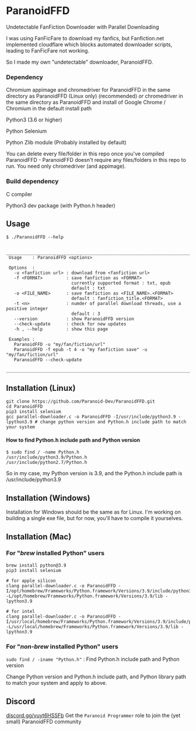 # ParanoidFFD
Undetectable FanFiction Downloader with Parallel Downloading

I was using FanFicFare to download my fanfics, but Fanfiction.net implemented cloudflare which blocks automated downloader scripts, leading to FanFicFare not working. 

So I made my own "undetectable" downloader, ParanoidFFD.

### Dependency
Chromium appimage and chromedriver for ParanoidFFD in the same directory as ParanoidFFD (Linux only) (recommended) _or_ chromedriver in the same directory as ParanoidFFD and install of Google Chrome / Chromium in the default install path

Python3 (3.6 or higher)

Python Selenium

Python Zlib module (Probably installed by default)

You can delete every file/folder in this repo once you've compiled ParanoidFFD - ParanoidFFD doesn't require any files/folders in this repo to run. You need only chromedriver (and appimage). 
### Build dependency
C compiler

Python3 dev package (with Python.h header)
## Usage
```
$ ./ParanoidFFD --help
                                                                                          
 ________________________________________________________________________________________
 Usage    : ParanoidFFD <options>                                                         
                                                                                          
 Options  :                                                                               
   -u <fanfiction url> : download from <fanfiction url>                                   
   -f <FORMAT>         : save fanfiction as <FORMAT>                                      
                         currently supported format : txt, epub                           
                         default : txt                                                    
   -o <FILE_NAME>      : save fanfiction as <FILE_NAME>.<FORMAT>                          
                         default : fanfiction_title.<FORMAT>                              
   -t <n>              : numder of parallel download threads, use a positive integer      
                         default : 3                                                      
   --version           : show ParanoidFFD version                                         
   --check-update      : check for new updates                                            
   -h , --help         : show this page                                                   
                                                                                          
 Examples :                                                                               
   ParanoidFFD -u "my/fan/fiction/url"                                                    
   ParanoidFFD -f epub -t 4 -o "my fanfiction save" -u "my/fan/fiction/url"               
   ParanoidFFD --check-update                                                             
 ________________________________________________________________________________________
 ```
## Installation (Linux)
```
git clone https://github.com/Paranoid-Dev/ParanoidFFD.git
cd ParanoidFFD
pip3 install selenium
gcc parallel-downloader.c -o ParanoidFFD -I/usr/include/python3.9 -lpython3.9 # change python version and Python.h include path to match your system
```
#### How to find Python.h include path and Python version
```
$ sudo find / -name Python.h
/usr/include/python3.9/Python.h
/usr/include/python2.7/Python.h
```
So in my case, my Python version is 3.9, and the Python.h include path is /usr/include/python3.9
## Installation (Windows)
Installation for Windows should be the same as for Linux. I'm working on building a single exe file, but for now, you'll have to compile it yourselves. 
## Installation (Mac)
### For "*brew* installed Python" users
```
brew install python@3.9
pip3 install selenium

# for apple silicon
clang parallel-downloader.c -o ParanoidFFD -I/opt/homebrew/Frameworks/Python.framework/Versions/3.9/include/python3.9 -L/opt/homebrew/Frameworks/Python.framework/Versions/3.9/lib -lpython3.9

# for intel
clang parallel-downloader.c -o ParanoidFFD -I/usr/local/homebrew/Frameworks/Python.framework/Versions/3.9/include/python3.9 -L/usr/local/homebrew/Frameworks/Python.framework/Versions/3.9/lib -lpython3.9
```

### For "*non-brew* installed Python" users
`sudo find / -iname "Python.h"` : Find Python.h include path and Python version

Change Python version and Python.h include path, and Python library path to match your system and apply to above.
## Discord
[discord.gg/vuyt6HSSFb](https://discord.gg/vuyt6HSSFb)
Get the `Paranoid Programmer` role to join the (yet small) ParanoidFFD community